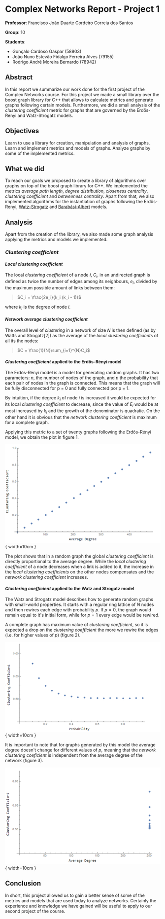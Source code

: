 # Complex Networks Report - Project 1

**Professor**: Francisco João Duarte Cordeiro Correia dos Santos

**Group**: 10

**Students**:

  - Gonçalo Cardoso Gaspar (58803)
  - João Nuno Estevão Fidalgo Ferreira Alves (79155)
  - Rodrigo André Moreira Bernardo (78942)

## Abstract
In this report we summarize our work done for the first project of the Complex
Networks course.
For this project we made a small library over the boost graph library for C++
that allows to calculate metrics and generate graphs following certain models.
Furthermore, we did a small analysis of the *clustering coefficient* metric for
graphs that are governed by the Erdős-Renyi and Watz-Strogatz models.

## Objectives
Learn to use a library for creation, manipulation and analysis of graphs.
Learn and implement metrics and models of graphs.
Analyze graphs by some of the implemented metrics.

## What we did
To reach our goals we proposed to create a library of algorithms over graphs on
top of the boost graph library for C++.
We implemented the metrics
*average path length*,
*degree distribution*,
*closeness centrality*,
*clustering coefficient* and
*betweeness centrality*.
Apart from that, we also implemented algorithms for the instantiation of graphs
following the
Erdős-Renyi,
[Watz-Strogatz](https://fenix.tecnico.ulisboa.pt/downloadFile/1407993358848081/WattsStrogratz.Nature98.pdf)
and [Barabási-Albert](https://fenix.tecnico.ulisboa.pt/downloadFile/1407993358848079/BarabasiAlbert_Science99.pdf) models.

## Analysis
Apart from the creation of the library, we also made some graph analysis
applying the metrics and models we implemented.

### *Clustering coefficient*

#### *Local clustering coefficient*

The local *clustering coefficient* of a node $i$, $C_i$, in an undirected graph
is defined as twice the number of edges among its neighbours, $e_i$, divided by
the maximum possible amount of links between them:

> $C_i = \frac{2e_i}{k_i (k_i - 1)}$

where $k_i$ is the degree of node $i$.


#### *Network average clustering coefficient*

The overall level of *clustering* in a network of size $N$ is then defined (as
by Watts and Strogatz[2]) as the average of the *local clustering coefficients*
of all its the nodes:

> $C = \frac{1}{N}\sum_{i=1}^{N}C_i$


#### *Clustering coefficient* applied to the Erdős-Rényi model

The Erdõs-Rényi model is a model for generating random graphs.
It has two parameters: *n*, the number of nodes of the graph, and *p* the
probability that each pair of nodes in the graph is connected.
This means that the graph will be fully disconnected for p = 0 and fully
connected por p = 1.

By intuition, if the degree $k_i$ of node $i$ is increased it would be expected
for its local *clustering coefficient* to decrease, since the value of $E_i$ would
be at most increased by $k_i$ and the growth of the denominator is quadratic.
On the other hand it is obvious that the *network clustering coefficient* is
maximum for a complete graph.

Applying this metric to a set of twenty graphs following the Erdõs-Rényi model,
we obtain the plot in figure 1.

![*Clustering coefficient* is directly proportional to the average degree](results/final_rand_cluster.png){ width=10cm }

The plot shows that in a random graph the global *clustering coefficient* is
directly proportional to the average degree.
While the *local clustering coefficient* of a node decreases when a link is added
to it, the increase in the *local clustering coefficients* on the other nodes
compensates and the *network clustering coefficient* increases.

#### *Clustering coefficient* applied to the Watz and Strogatz model

The Watz and Strogatz model describes how to generate random graphs with
small-world properties.
It starts with a regular ring lattice of $N$ nodes and then rewires each edge
with probability $p$.
If $p = 0$, the graph would remain equal to it's initial form, while for $p = 1$
every edge would be rewired.

A complete graph has maximum value of *clustering coefficient*, so it is
expected a drop on the *clustering coefficient* the more we rewire the edges
(i.e. for higher values of $p$) (figure 2).

![*Clustering coefficient* drops with higher values of $p$ in a small-world model](results/final_prob_cluster.png){ width=10cm }

It is important to note that for graphs generated by this model the average
degree doesn't change for different values of $p$, meaning that the *network
clustering coeficient* is independent from the average degree of the network
(figure 3).

![*Network clustering coefficient* is independent of the average degree in a small-world model](results/final_sw_clust_deg.png){
width=10cm }

## Conclusion

In short, this project allowed us to gain a better sense of some of the metrics
and models that are used today to analyze networks.
Certainly the experience and knowledge we have gained will be useful to apply to
our second project of the course.
